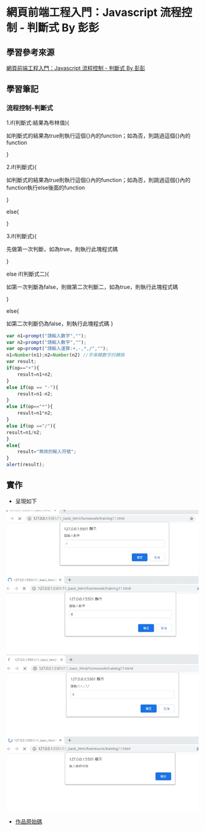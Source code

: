 # 網頁前端工程入門：Javascript 流程控制 - 判斷式 By 彭彭

## 學習參考來源

[網頁前端工程入門：Javascript 流程控制 - 判斷式 By 彭彭](https://www.youtube.com/watch?v=LIgMGq0YRPE&list=PL-g0fdC5RMbpqZ0bmvJTgVTS4tS3txRVp&index=11)

## 學習筆記

### 流程控制-判斷式

1.if(判斷式:結果為布林值){

如判斷式的結果為true則執行這個{}內的function；如為否，則跳過這個{}內的function

}

2.if(判斷式){

如判斷式的結果為true則執行這個{}內的function；如為否，則跳過這個{}內的function執行else後面的function

}

else{

}

3.if(判斷式){

先做第一次判斷，如為true，則執行此塊程式碼

}

else if(判斷式二){

如第一次判斷為false，則做第二次判斷二，如為true，則執行此塊程式碼

}

else{

如第二次判斷仍為false，則執行此塊程式碼
}

```javascript
var n1=prompt("請輸入數字","");
var n2=prompt("請輸入數字","");
var op=prompt("請輸入運算:+,-,*,/","");
n1=Number(n1);n2=Number(n2) //字串轉數字的轉換
var result;
if(op=="+"){
    result=n1+n2;
}
else if(op == "-"){
    result=n1-n2;
}
else if(op=="*"){
    result=n1*n2;
}
else if(op =="/"){
result=n1/n2;
}
else{
    result="無效的輸入符號";
}
alert(result);
```

## 實作

- 呈現如下

![作品](./images/1598261970384.jpg)
![作品](./images/1598262030947.jpg)
![作品](./images/1598262049881.jpg)
![作品](./images/1598262058928.jpg)

- [作品原始碼](./homework/training11.html)
